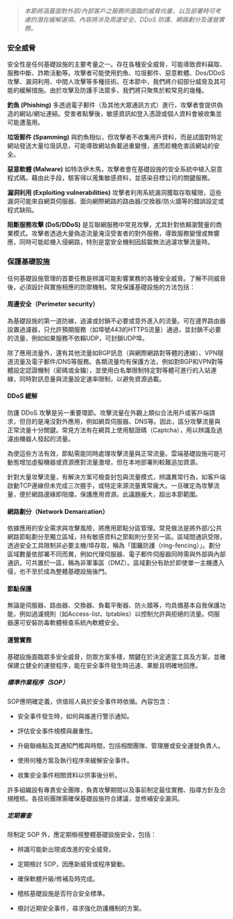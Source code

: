 > *本節將涵蓋面對外部/內部客戶之服務所面臨的威脅向量，以及部署時可考慮的潛在緩解選項。內容將涉及周邊安全、DDoS 防護、網路劃分及運營實務。*

### 安全威脅

安全性是任何基礎設施的主要考量之一。存在各種安全威脅，可能導致資料竊取、服務中斷、詐欺活動等。攻擊者可能使用釣魚、垃圾郵件、惡意軟體、Dos/DDoS 攻擊、漏洞利用、中間人攻擊等多種技術。在本節中，我們將介紹部分威脅及其可能的緩解措施。由於攻擊及防護手法眾多，我們將只聚焦於較常見的幾種。

**釣魚 (Phishing)** 多透過電子郵件（及其他大眾通訊方式）進行，攻擊者會提供偽造的網站/網址連結。受害者點擊後，敏感資訊如登入憑證或個人資料會被收集並可能遭濫用。

**垃圾郵件 (Spamming)** 與釣魚相似，但攻擊者不收集用戶資料，而是試圖對特定網站發送大量垃圾訊息，可能導致網站負載過重變慢，進而趁機危害該網站的安全。

**惡意軟體 (Malware)** 如特洛伊木馬，攻擊者會在基礎設施的安全系統中植入惡意程式碼。藉由此手段，駭客得以蒐集敏感資料，並感染目標公司的關鍵服務。

**漏洞利用 (Exploiting vulnerabilities)** 攻擊者利用系統漏洞獲取存取權限，這些漏洞可能來自網頁伺服器、面向網際網路的路由器/交換器/防火牆等的錯誤設定或程式缺陷。

**阻斷服務攻擊 (DoS/DDoS)** 是互聯網服務中常見攻擊，尤其針對依賴瀏覽量的商業模式。攻擊者透過大量偽造流量淹沒受害者的對外服務，導致服務變慢或無響應，同時可能趁機入侵網路，特別是當安全機制因超載無法過濾攻擊流量時。

### 保護基礎設施

任何基礎設施管理的首要任務是辨識可能影響業務的各種安全威脅。了解不同威脅後，必須設計與實施相應的防禦機制。常見保護基礎設施的方法包括：

#### 周邊安全（Perimeter security）

為基礎設施的第一道防線，過濾或封鎖不必要或意外進入的流量。可在邊界路由器設置過濾器，只允許預期服務（如埠號443的HTTPS流量）通過，並封鎖不必要的流量，例如如果服務不依賴UDP，可封鎖UDP埠。

除了應用流量外，還有其他流量如BGP訊息（與網際網路對等體的連線）、VPN隧道流量及電子郵件/DNS等服務。各類流量均有保護方法，例如對BGP和VPN對等體設定認證機制（密碼或金鑰），並使用白名單限制特定對等體可進行的入站連線，同時對訊息量與流量設定速率限制，以避免資源過載。

#### DDoS 緩解

防護 DDoS 攻擊是另一重要環節。攻擊流量在外觀上類似合法用戶或客戶端請求，但目的是淹沒對外應用，例如網頁伺服器、DNS等。因此，區分攻擊流量與正常流量十分關鍵。常見方法有在網頁上使用驗證碼（Captcha），用以辨識及過濾由機器人發起的流量。

為使這些方法有效，節點需能同時處理攻擊流量與正常流量。雲端基礎設施可能可動態增加虛擬機器或資源應對流量激增，但在本地部署則較難追加資源。

針對大量攻擊流量，有解決方案可檢查封包與流量模式，辨識異常行為，如客戶端啟動TCP連線但未完成三次握手，或特定來源流量異常龐大。一旦確定為攻擊流量，便於網路邊緣即阻擋，保護應用資源。此議題龐大，超出本節範圍。

#### 網路劃分（Network Demarcation）

依據應用的安全需求與攻擊風險，將應用節點分區管理。常見做法是將外部/公共網路節點劃分至獨立區域，持有敏感資料之節點則分至另一區。區域間通訊受限，透過安全工具限制非必要主機/埠存取，稱為「圍籬防護（ring-fencing）」。劃分區域數量依部署不同而異，例如代理伺服器、電子郵件伺服器同時需與外部與內部通訊，可共置於一區，稱為非軍事區（DMZ）。區域劃分有助於即使單一主機遭入侵，也不至於成為整體基礎設施後門。

#### 節點保護

無論是伺服器、路由器、交換器、負載平衡器、防火牆等，均具備基本自我保護功能，例如過濾規則（如Access-list、Iptables）以控制允許與拒絕的流量。伺服器還可安裝防毒軟體檢查系統內軟體安全。

#### 運營實務

基礎設施面臨眾多安全威脅，防禦方案多樣，關鍵在於決定適當工具及方案，並確保建立健全的運營程序，能在安全事件發生時迅速、果斷且明確地回應。

##### 標準作業程序（SOP）

SOP應明確定義，供值班人員於安全事件時依循。內容包含：

- 安全事件發生時，如何與誰進行警示通知。

- 評估安全事件規模與嚴重性。

- 升級聯絡點及其通知門檻與時間，包括相關團隊、管理層或安全運營負責人。

- 使用何種方案及執行程序來緩解安全事件。

- 收集安全事件相關資料以供事後分析。

許多組織設有專責安全團隊，負責攻擊期間以及事前制定最佳實務、指導方針及合規稽核。各技術團隊需確保基礎設施符合建議，並修補安全漏洞。

##### 定期審查

除制定 SOP 外，應定期檢視整體基礎設施安全，包括：

- 辨識可能新出現或改進的安全威脅。

- 定期檢討 SOP，因應新威脅或程序變動。

- 確保軟體升級/修補及時完成。

- 稽核基礎設施是否符合安全標準。

- 檢討近期安全事件，尋求強化防護機制的方案。
